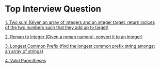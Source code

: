 # Top Interview Question

[1. Two sum (Given an array of integers and an integer target, return indices of the two numbers such that they add up to target)](https://github.com/yangshiteng/StatQuest-Study-Notes/blob/main/Leetcode_folder/twosum.md)

[2. Roman to Integer (Given a roman numeral, convert it to an integer)](https://github.com/yangshiteng/StatQuest-Study-Notes/blob/main/Leetcode_folder/romantointeger.md)

[3. Longest Common Prefix (find the longest common prefix string amongst an array of strings)](https://github.com/yangshiteng/StatQuest-Study-Notes/blob/main/Leetcode_folder/longestcommonprefix.md)

[4. Valid Parentheses]()
